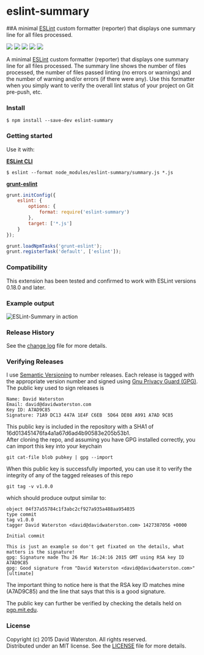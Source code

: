 # eslint-summary

\##A minimal [ESLint](http://eslint.org) custom formatter (reporter) that displays one summary line for all files processed.

[![](https://img.shields.io/badge/semver-1.0.0-lightgrey.svg)](http://semver.org) [![](http://img.shields.io/badge/license-MIT-blue.svg)](https://github.com/davidwaterston/eslint-summary/blob/master/LICENSE) [![](https://david-dm.org/davidwaterston/eslint-summary.svg)](https://david-dm.org/davidwaterston/eslint-summary) [![](https://img.shields.io/badge/gpg-signed-green.svg)](./#verifying-releases) [![](https://badges.gitter.im/Join%20Chat.svg)](https://gitter.im/davidwaterston/eslint-summary)

A minimal [ESLint](http://eslint.org) custom formatter (reporter) that displays one summary line for all files processed. The summary line shows the number of files processed, the number of files passed linting (no errors or warnings) and the number of warning and/or errors (if there were any). Use this formatter when you simply want to verify the overall lint status of your project on Git pre-push, etc.

### Install

```
$ npm install --save-dev eslint-summary
```

### Getting started

Use it with:

[**ESLint CLI**](http://eslint.org/docs/user-guide/command-line-interface)

```
$ eslint --format node_modules/eslint-summary/summary.js *.js
```

[**grunt-eslint**](https://github.com/sindresorhus/grunt-eslint/)

```js
grunt.initConfig({
    eslint: {
        options: {
            format: require('eslint-summary')
        },
        target: ['*.js']
    }
});

grunt.loadNpmTasks('grunt-eslint');
grunt.registerTask('default', ['eslint']);
```

### Compatibility

This extension has been tested and confirmed to work with ESLint versions 0.18.0 and later.

### Example output

![ESLint-Summary in action](https://dvolvr.files.wordpress.com/2015/04/eslint-summary.png)

### Release History

See the [change log](https://github.com/davidwaterston/eslint-summary/blob/master/CHANGELOG.md) file for more details.

### Verifying Releases

I use [Semantic Versioning](http://semver.org) to number releases. Each release is tagged with the appropriate version number and signed using [Gnu Privacy Guard (GPG)](https://www.gnupg.org). The public key used to sign releases is

```
Name: David Waterston  
Email: david@davidwaterston.com  
Key ID: A7AD9C85  
Signature: 71A9 DC13 447A 1E4F C6EB  5D64 DE08 A991 A7AD 9C85  
```

This public key is included in the repository with a SHA1 of 16d013451476fa4a1a67d6ad4b90583e205b53b1.\
After cloning the repo, and assuming you have GPG installed correctly, you can import this key into your keychain

```
git cat-file blob pubkey | gpg --import
```

When this public key is successfully imported, you can use it to verify the integrity of any of the tagged releases of this repo

```
git tag -v v1.0.0
```

which should produce output similar to:

```
object 04f37a55784c1f3abc2cf927a935a488aa954035  
type commit  
tag v1.0.0  
tagger David Waterston <david@davidwaterston.com> 1427387056 +0000  
  
Initial commit  
  
This is just an example so don't get fixated on the details, what matters is the signature!
gpg: Signature made Thu 26 Mar 16:24:16 2015 GMT using RSA key ID A7AD9C85
gpg: Good signature from "David Waterston <david@davidwaterston.com>" [ultimate]
```

The important thing to notice here is that the RSA key ID matches mine (A7AD9C85) and the line that says that this is a good signature.

The public key can further be verified by checking the details held on [pgp.mit.edu](http://pgp.mit.edu/pks/lookup?search=david%40davidwaterston.com\&op=index\&fingerprint=on\&exact=on).

### License

Copyright (c) 2015 David Waterston. All rights reserved.\
Distributed under an MIT license. See the [LICENSE](https://github.com/davidwaterston/eslint-summary/blob/master/LICENSE) file for more details.
